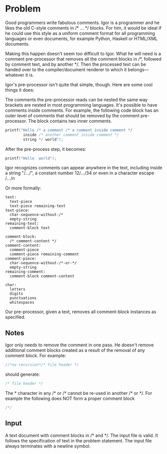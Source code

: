 # Problem

Good programmers write fabulous comments. Igor is a programmer and he likes the old C-style comments in /\* ... */ blocks. For him, it would be ideal if he could use this style as a uniform comment format for all programming languages or even documents, for example Python, Haskell or HTML/XML documents.

Making this happen doesn't seem too difficult to Igor. What he will need is a comment pre-processor that removes all the comment blocks in /\*, followed by comment text, and by another */. Then the processed text can be handed over to the compiler/document renderer to which it belongs—whatever it is.

Igor's pre-processor isn't quite that simple, though. Here are some cool things it does:

The comments the pre-processor reads can be nested the same way brackets are nested in most programming languages. It's possible to have comments inside comments. For example, the following code block has an outer level of comments that should be removed by the comment pre-processor. The block contains two inner comments.

```c
printf("Hello /* a comment /* a comment inside comment */ 
        inside /* another comment inside comment */ 
        string */ world");
```

After the pre-process step, it becomes:

```c
printf("Hello  world");
```

Igor recognizes comments can appear anywhere in the text, including inside a string "/*...*/", a constant number 12/*...*/34 or even in a character escape \/*...*/n

Or more formally:

```text
text:
  text-piece
  text-piece remaining-text
text-piece:
  char-sequence-without-/*
  empty-string
remaining-text:
  comment-block text

comment-block:
  /* comment-content */
comment-content:
  comment-piece
  comment-piece remaining-comment
comment-piece:
  char-sequence-without-/*-or-*/
  empty-string
remaining-comment:
  comment-block comment-content

char:
  letters
  digits
  punctuations
  whitespaces
```

Our pre-processor, given a text, removes all comment-block instances as specified.

## Notes

Igor only needs to remove the comment in one pass. He doesn't remove additional comment blocks created as a result of the removal of any comment block. For example:

```c
//*no recursion*/* file header */
```

should generate:

```c
/* file header */
```

The \* character in any /\* or /\* cannot be re-used in another /\* or */. For example the following does NOT form a proper comment block

```c
/*/
```

## Input

A text document with comment blocks in $/*$ and $*/$. The input file is valid. It follows the specification of text in the problem statement. The input file always terminates with a newline symbol.
